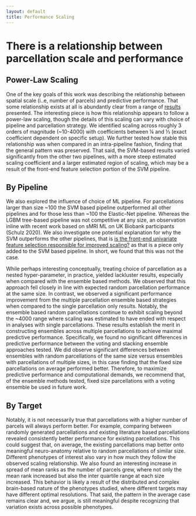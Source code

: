 ```yaml
---
layout: default
title: Performance Scaling
---
```


# There is a relationship between parcellation scale and performance

## Power-Law Scaling

One of the key goals of this work was describing the relationship between spatial scale (i..e, number of parcels) and predictive performance.
That some relationship exists at all is abundantly clear from a range of [results](./index#base-experiment-results) presented.
The interesting piece is how this relationship appears to follow a power-law scaling,
though the details of this scaling can vary with choice of pipeline and parcellation strategy.
We identified scaling across roughly 3 orders of magnitude (~10-4000) with
coefficients between ¼ and ⅓ (exact coefficient dependent on specific setup).
We further tested how stable this relationship was when compared in an intra-pipeline fashion, finding that the general pattern was preserved.
That said, the SVM-based results varied significantly from the other two pipelines,
with a more steep estimated scaling coefficient and a larger estimated region of scaling,
which may be a result of the front-end feature selection portion of the SVM pipeline. 

## By Pipeline

We also explored the influence of choice of ML pipeline.
For parcellations larger than size ~100 the SVM based pipeline outperformed all other pipelines and
for those less than ~100 the Elastic-Net pipeline.
Whereas the LGBM tree-based pipeline was not competitive at any size,
an observation inline with recent work based on sMRI ML on UK Biobank participants (Schulz 2020).
We also investigate one potential explanation for why the SVM outperforms the other pipelines, that is
[is the front-end univariate feature selection responsible for improved scaling?](./effect_of_fs.html) as that
is a piece only added to the SVM based pipeline. In short, we found that this was not the case.


While perhaps interesting conceptually, treating choice of parcellation as a nested hyper-parameter,
in practice, yielded lackluster results, especially when compared with the ensemble based methods.
We observed that this approach fell closely in line with expected random parcellation performance at the same size.
In contrast, we observed a significant performance improvement from the multiple parcellation ensemble
based strategies when compared to the single parcellation only results.
Notably, the ensemble based random parcellations continue to exhibit scaling beyond the ~4000
range where scaling was estimated to have ended with respect in analyses with single parcellations.
These results establish the merit in constructing ensembles across multiple parcellations to achieve maximal predictive performance.
Specifically, we found no significant differences in predictive performance between the voting and stacking ensemble approaches tested.
We did observe significant differences between ensembles with random parcellations of the same size versus ensembles with parcellations of multiple sizes, in this case finding that the fixed size parcellations on average performed better.
Therefore, to maximize predictive performance and computational demands, we recommend that,
of the ensemble methods tested, fixed size parcellations with a voting ensemble be used in future work.

## By Target

Notably, it is not necessarily true that parcellations with a higher number of parcels will always perform better.
For example, comparing between randomly generated parcellations and existing literature based parcellations
revealed consistently better performance for existing parcellations. This could suggest that, on average,
the existing parcellations map better onto meaningful neuro-anatomy relative to random parcellations of similar size.
Different phenotypes of interest also vary in how much they follow the observed scaling relationship.
We also found an interesting increase in spread of mean ranks as the number of parcels grew,
where not only the mean rank increased but also the inter quartile range at each size increased.
This behavior is likely a result of the distributed and complex brain-based nature of the phenotypes studied,
where different targets may have different optimal resolutions.
That said, the pattern in the average case remains clear and, we argue, is still
meaningful despite recognizing that variation exists across possible phenotypes. 


